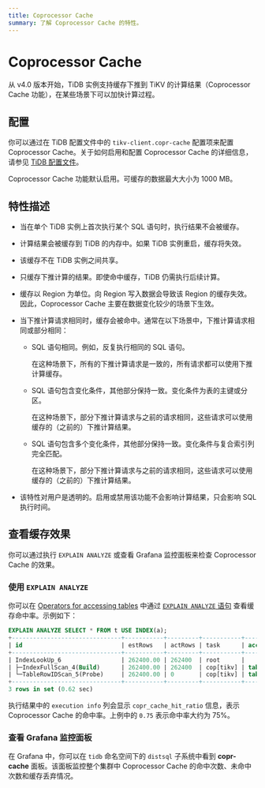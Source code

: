 ```yaml
---
title: Coprocessor Cache
summary: 了解 Coprocessor Cache 的特性。
---
```


# Coprocessor Cache

从 v4.0 版本开始，TiDB 实例支持缓存下推到 TiKV 的计算结果（Coprocessor Cache 功能），在某些场景下可以加快计算过程。

## 配置

<CustomContent platform="tidb">

你可以通过在 TiDB 配置文件中的 `tikv-client.copr-cache` 配置项来配置 Coprocessor Cache。关于如何启用和配置 Coprocessor Cache 的详细信息，请参见 [TiDB 配置文件](/tidb-configuration-file.md#tikv-clientcopr-cache-new-in-v400)。

</CustomContent>

<CustomContent platform="tidb-cloud">

Coprocessor Cache 功能默认启用。可缓存的数据最大大小为 1000 MB。

</CustomContent>

## 特性描述

+ 当在单个 TiDB 实例上首次执行某个 SQL 语句时，执行结果不会被缓存。
+ 计算结果会被缓存到 TiDB 的内存中。如果 TiDB 实例重启，缓存将失效。
+ 该缓存不在 TiDB 实例之间共享。
+ 只缓存下推计算的结果。即使命中缓存，TiDB 仍需执行后续计算。
+ 缓存以 Region 为单位。向 Region 写入数据会导致该 Region 的缓存失效。因此，Coprocessor Cache 主要在数据变化较少的场景下生效。
+ 当下推计算请求相同时，缓存会被命中。通常在以下场景中，下推计算请求相同或部分相同：
    - SQL 语句相同。例如，反复执行相同的 SQL 语句。

        在这种场景下，所有的下推计算请求是一致的，所有请求都可以使用下推计算缓存。

    - SQL 语句包含变化条件，其他部分保持一致。变化条件为表的主键或分区。

        在这种场景下，部分下推计算请求与之前的请求相同，这些请求可以使用缓存的（之前的）下推计算结果。

    - SQL 语句包含多个变化条件，其他部分保持一致。变化条件与复合索引列完全匹配。

        在这种场景下，部分下推计算请求与之前的请求相同，这些请求可以使用缓存的（之前的）下推计算结果。

+ 该特性对用户是透明的。启用或禁用该功能不会影响计算结果，只会影响 SQL 执行时间。

## 查看缓存效果

你可以通过执行 `EXPLAIN ANALYZE` 或查看 Grafana 监控面板来检查 Coprocessor Cache 的效果。

### 使用 `EXPLAIN ANALYZE`

你可以在 [Operators for accessing tables](/choose-index.md#operators-for-accessing-tables) 中通过 [`EXPLAIN ANALYZE` 语句](/sql-statements/sql-statement-explain-analyze.md) 查看缓存命中率。示例如下：

```sql
EXPLAIN ANALYZE SELECT * FROM t USE INDEX(a);
+-------------------------------+-----------+---------+-----------+------------------------+----------------------------------------------------------------------------------------------------------------------------------------------------------------------------------------------------------------------------------------------------------+--------------------------------+-----------------------+------+
| id                            | estRows   | actRows | task      | access object          | execution info                                                                                                                                                                                                                                           | operator info                  | memory                | disk |
+-------------------------------+-----------+---------+-----------+------------------------+----------------------------------------------------------------------------------------------------------------------------------------------------------------------------------------------------------------------------------------------------------+--------------------------------+-----------------------+------+
| IndexLookUp_6                 | 262400.00 | 262400  | root      |                        | time:620.513742ms, loops:258, cop_task: {num: 4, max: 5.530817ms, min: 1.51829ms, avg: 2.70883ms, p95: 5.530817ms, max_proc_keys: 2480, p95_proc_keys: 2480, tot_proc: 1ms, tot_wait: 1ms, rpc_num: 4, rpc_time: 10.816328ms, copr_cache_hit_rate: 0.75} |                                | 6.685169219970703 MB  | N/A  |
| ├─IndexFullScan_4(Build)      | 262400.00 | 262400  | cop[tikv] | table:t, index:a(a, c) | proc max:93ms, min:1ms, p80:93ms, p95:93ms, iters:275, tasks:4                                                                                                                                                                                           | keep order:false, stats:pseudo | 1.7549400329589844 MB | N/A  |
| └─TableRowIDScan_5(Probe)     | 262400.00 | 0       | cop[tikv] | table:t                | time:0ns, loops:0                                                                                                                                                                                                                                        | keep order:false, stats:pseudo | N/A                   | N/A  |
+-------------------------------+-----------+---------+-----------+------------------------+----------------------------------------------------------------------------------------------------------------------------------------------------------------------------------------------------------------------------------------------------------+--------------------------------+-----------------------+------+
3 rows in set (0.62 sec)
```

执行结果中的 `execution info` 列会显示 `copr_cache_hit_ratio` 信息，表示 Coprocessor Cache 的命中率。上例中的 `0.75` 表示命中率大约为 75%。

### 查看 Grafana 监控面板

在 Grafana 中，你可以在 `tidb` 命名空间下的 `distsql` 子系统中看到 **copr-cache** 面板。该面板监控整个集群中 Coprocessor Cache 的命中次数、未命中次数和缓存丢弃情况。